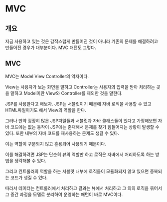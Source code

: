 # MVC

## 개요

지금 사용하고 있는 것은 갑작스럽게 만들어진 것이 아니라 기존의 문제를 해결하려고 만들어진 경우가 대부분이다.
MVC 패턴도 그렇다.

## MVC

MVC는 Model View Controller의 약자이다.

View는 사용자가 보는 화면을 말하고 Controller는 사용자의 입력을 받아 처리하는 곳을 말하고 Model이란 View와 Controller를 제외한 것을 말한다.

JSP를 사용한다고 해보자. JSP는 서블릿이기 때문에 자바 로직을 사용할 수 있고 HTML파일이기도 해서 View의 역할을 한다.

그러나 만약 굉장히 많은 JSP파일들과 서블릿과 자바 클래스들이 있다고 가정해보면 자바 코드에는 없는 동작이 JSP에는 존재해서 문제를 찾기 힘들어지는 상황이 발생할 수 있다. 또한 내부의 자바 코드를 재사용하는 문제도 생길 수 있다.

이는 역할이 구분되지 않고 혼용되어 사용되기 때문이다.

이를 해결하려면 JSP는 단순히 뷰의 역할만 하고 로직은 자바에서 처리하도록 하는 방법을 생각해볼 수 있다.

그리고 컨트롤러의 역할을 하는 서블릿 내부에 로직들이 모듈화되지 않고 있으면 중복되는 코드가 생길 수 있다.

따라서 데이터는 컨트롤러에서 처리하고 결과는 뷰에서 처리하고 그 외의 로직을 묶어서 그 중간 과정을 모델로 분리하여 운영하는 패턴이 바로 MVC이다.